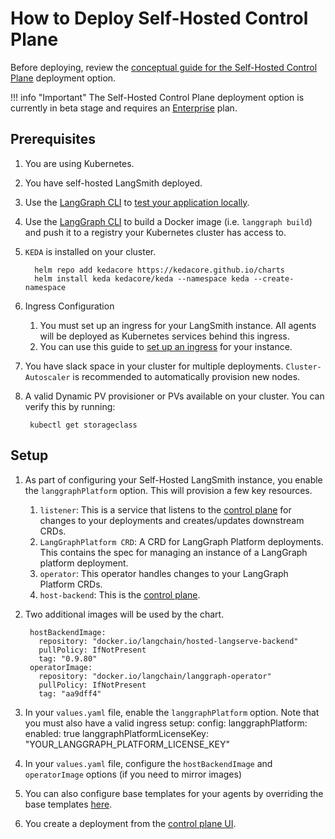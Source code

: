 # How to Deploy Self-Hosted Control Plane

Before deploying, review the [conceptual guide for the Self-Hosted Control Plane](../../concepts/langgraph_self_hosted_control_plane.md) deployment option.

!!! info "Important"
    The Self-Hosted Control Plane deployment option is currently in beta stage and requires an [Enterprise](../../concepts/plans.md) plan.

## Prerequisites

1. You are using Kubernetes.
1. You have self-hosted LangSmith deployed.
1. Use the [LangGraph CLI](../../concepts/langgraph_cli.md) to [test your application locally](../../tutorials/langgraph-platform/local-server.md).
1. Use the [LangGraph CLI](../../concepts/langgraph_cli.md) to build a Docker image (i.e. `langgraph build`) and push it to a registry your Kubernetes cluster has access to.
1. `KEDA` is installed on your cluster.

         helm repo add kedacore https://kedacore.github.io/charts 
         helm install keda kedacore/keda --namespace keda --create-namespace
1. Ingress Configuration
    1. You must set up an ingress for your LangSmith instance. All agents will be deployed as Kubernetes services behind this ingress.
    1. You can use this guide to [set up an ingress](https://docs.smith.langchain.com/self_hosting/configuration/ingress) for your instance.
1. You have slack space in your cluster for multiple deployments. `Cluster-Autoscaler` is recommended to automatically provision new nodes.
1. A valid Dynamic PV provisioner or PVs available on your cluster. You can verify this by running:

        kubectl get storageclass

## Setup

1. As part of configuring your Self-Hosted LangSmith instance, you enable the `langgraphPlatform` option. This will provision a few key resources.
    1. `listener`: This is a service that listens to the [control plane](../../concepts/langgraph_control_plane.md) for changes to your deployments and creates/updates downstream CRDs.
    1. `LangGraphPlatform CRD`: A CRD for LangGraph Platform deployments. This contains the spec for managing an instance of a LangGraph platform deployment.
    1. `operator`: This operator handles changes to your LangGraph Platform CRDs.
    1. `host-backend`: This is the [control plane](../../concepts/langgraph_control_plane.md).
1. Two additional images will be used by the chart.

        hostBackendImage:
          repository: "docker.io/langchain/hosted-langserve-backend"
          pullPolicy: IfNotPresent
          tag: "0.9.80"
        operatorImage:
          repository: "docker.io/langchain/langgraph-operator"
          pullPolicy: IfNotPresent
          tag: "aa9dff4"

1. In your `values.yaml` file, enable the `langgraphPlatform` option. Note that you must also have a valid ingress setup:
        config:
          langgraphPlatform:
            enabled: true
            langgraphPlatformLicenseKey: "YOUR_LANGGRAPH_PLATFORM_LICENSE_KEY"
1. In your `values.yaml` file, configure the `hostBackendImage` and `operatorImage` options (if you need to mirror images)

1. You can also configure base templates for your agents by overriding the base templates [here](https://github.com/langchain-ai/helm/blob/main/charts/langsmith/values.yaml#L898).
1. You create a deployment from the [control plane UI](../../concepts/langgraph_control_plane.md#control-plane-ui).
